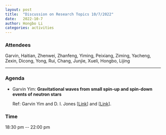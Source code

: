 ```yaml
---
layout: post
title:  "Discussion on Research Topics 10/7/2022"
date:   2022-10-7
author: Hongbo Li
categories: activities
---
```



### Attendees

Garvin, Haitian, Zhenwei, Zhanfeng, Yiming, Peixiang, Ziming, Yacheng, Zexin, Dicong, Yong, Rui, Chang, Junjie, Xueli, Hongbo, Lijing

---

### Agenda

- Garvin Yim: **Gravitational waves from small spin-up and spin-down events of neutron stars**

  Ref: Garvin Yim and D. I. Jones [[Link](https://arxiv.org/abs/2204.12869)] and [[Link](https://arxiv.org/abs/2109.05076)].
  
       
  
       

          
### Time

18:30 pm -- 22:00 pm
